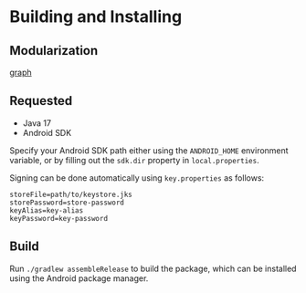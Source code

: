# Building and Installing

## Modularization

[graph](./assets/image/modularization-graph.drawio.png)

## Requested

* Java 17
* Android SDK

Specify your Android SDK path either using the `ANDROID_HOME` environment variable, or by filling out the `sdk.dir` property in `local.properties`.

Signing can be done automatically using `key.properties` as follows:

```properties
storeFile=path/to/keystore.jks
storePassword=store-password
keyAlias=key-alias
keyPassword=key-password
```

## Build

Run `./gradlew assembleRelease` to build the package, which can be installed using the Android package manager.
